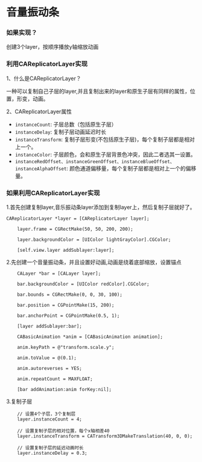 # 音量振动条
### 如果实现？
创建3个layer，按顺序播放y轴缩放动画

### 利用CAReplicatorLayer实现
1、什么是CAReplicatorLayer？

一种可以复制自己子层的layer,并且复制出来的layer和原生子层有同样的属性，位置，形变，动画。

2、CAReplicatorLayer属性

- `instanceCount`: 子层总数（包括原生子层）
- `instanceDelay`: 复制子层动画延迟时长
- `instanceTransform`: 复制子层形变(不包括原生子层)，每个复制子层都是相对上一个。
- `instanceColor`: 子层颜色，会和原生子层背景色冲突，因此二者选其一设置。
- `instanceRedOffset、instanceGreenOffset、instanceBlueOffset、instanceAlphaOffset`: 颜色通道偏移量，每个复制子层都是相对上一个的偏移量。

### 如果利用CAReplicatorLayer实现
1.首先创建复制layer,音乐振动条layer添加到复制layer上，然后复制子层就好了。

```objc
CAReplicatorLayer *layer = [CAReplicatorLayer layer];

    layer.frame = CGRectMake(50, 50, 200, 200);

    layer.backgroundColor = [UIColor lightGrayColor].CGColor;

    [self.view.layer addSublayer:layer];
```

2.先创建一个音量振动条，并且设置好动画,动画是绕着底部缩放，设置锚点

```objc
	CALayer *bar = [CALayer layer];

    bar.backgroundColor = [UIColor redColor].CGColor;

    bar.bounds = CGRectMake(0, 0, 30, 100);

    bar.position = CGPointMake(15, 200);

    bar.anchorPoint = CGPointMake(0.5, 1);

    [layer addSublayer:bar];

    CABasicAnimation *anim = [CABasicAnimation animation];

    anim.keyPath = @"transform.scale.y";

    anim.toValue = @(0.1);

    anim.autoreverses = YES;

    anim.repeatCount = MAXFLOAT;

    [bar addAnimation:anim forKey:nil];
```
3.复制子层

```objc
	// 设置4个子层，3个复制层
    layer.instanceCount = 4;

    // 设置复制子层的相对位置，每个x轴相差40
    layer.instanceTransform = CATransform3DMakeTranslation(40, 0, 0);

    // 设置复制子层的延迟动画时长
    layer.instanceDelay = 0.3;
```

